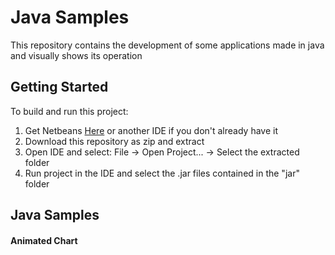 # Java Samples

This repository contains the development of some applications made in java and visually shows its operation

## Getting Started

To build and run this project:
1. Get Netbeans [Here](http://archive.org/download/jdk-8u111-nb-8_2/) or another IDE if you don't already have it
2. Download this repository as zip and extract
3. Open IDE and select: File -> Open Project... -> Select the extracted folder
4. Run project in the IDE and select the .jar files contained in the "jar" folder

## Java Samples

#### Animated Chart
